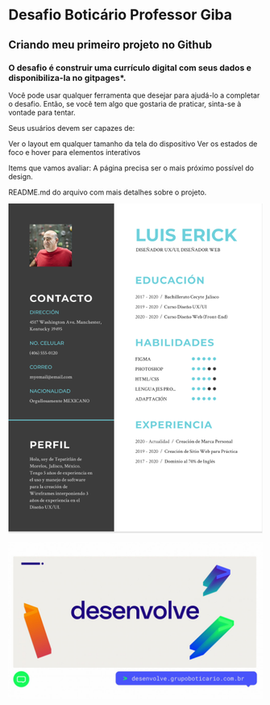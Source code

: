 # Desafio Boticário Professor Giba

## Criando meu primeiro projeto no Github

### O desafio é construir uma currículo digital com seus dados e disponibiliza-la no gitpages*.

Você pode usar qualquer ferramenta que desejar para ajudá-lo a completar o desafio. Então, se você tem algo que gostaria de praticar, sinta-se à vontade para tentar.

Seus usuários devem ser capazes de:

Ver o layout em qualquer tamanho da tela do dispositivo
Ver os estados de foco e hover para elementos interativos

Items que vamos avaliar:
A página precisa ser o mais próximo possível do design.

README.md do arquivo com mais detalhes sobre o projeto.

![modelo desafio](https://github.com/progalancris/teste3/blob/main/modeloDesafio2.png)

![grupo desenvolve](https://github.com/progalancris/teste3/blob/main/Card-Desenvolve-01-(1)-grande.jpg) 
